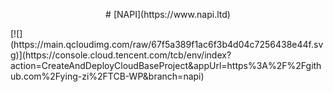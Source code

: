 <p align="center">
  # [NAPI](https://www.napi.ltd)
</p>
[![](https://main.qcloudimg.com/raw/67f5a389f1ac6f3b4d04c7256438e44f.svg)](https://console.cloud.tencent.com/tcb/env/index?action=CreateAndDeployCloudBaseProject&appUrl=https%3A%2F%2Fgithub.com%2Fying-zi%2FTCB-WP&branch=napi)
